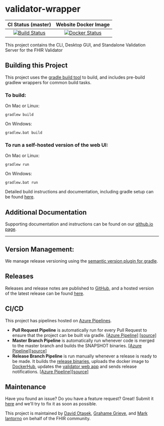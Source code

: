 <!---
 ____________________
|                    |
|  N  O  T  I  C  E  |
|____________________|

Please maintain this README.md as a linkable document, as other documentation may link back to it. The following sections should appear consistently in all updates to this document to maintain linkability:

## Building this Project
## Releases
## CI/CD
## Maintenance

--->

# validator-wrapper


| CI Status (master) | Website Docker Image |
| :---: | :---: |
| [![Build Status][Badge-AzureMasterPipeline]][Link-AzureMasterPipeline] | [![Docker Status][Badge-DockerHub]][Link-DockerHub] |


This project contains the CLI, Desktop GUI, and Standalone Validation Server for the FHIR Validator

## Building this Project

This project uses the [gradle build tool][Link-GradleWebpage] to build, and includes pre-build gradlew wrappers for common build tasks. 

### To build:

On Mac or Linux:

```
gradlew build
```

On Windows:

```
gradlew.bat build
```

### To run a self-hosted version of the web UI:

On Mac or Linux:

```
gradlew run
```

On Windows:

```
gradlew.bat run
```

Detailed build instructions and documentation, including gradle setup can be found [here][Link-GithubIOBuilding].

## Additional Documentation
Supporting documentation and instructions can be found on our [github.io page][Link-GithubIO].

---
## Version Management:
We manage release versioning using the [semantic version plugin for gradle][Link-SemanticVersionPlugin]. 


## Releases

Releases and release notes are published to [GitHub][Link-GithubReleases], and a hosted version of the latest release can be found [here][Link-ValidatorWebsite].

## CI/CD

This project has pipelines hosted on [Azure Pipelines][Link-AzureProject]. 

* **Pull Request Pipeline** is automatically run for every Pull Request to ensure that the project can be built via gradle. [[Azure Pipeline]][Link-AzurePullRequestPipeline] [[source]](pull-request-pipeline.yml)
* **Master Branch Pipeline** is automatically run whenever code is merged to the master branch and builds the SNAPSHOT binaries. [[Azure Pipeline]][Link-AzureMasterPipeline][[source]](master-branch-pipeline.yml)
* **Release Branch Pipeline** is run manually whenever a release is ready to be made. It builds the [release binaries](#releases), uploads the docker image to [DockerHub][Link-DockerHub], updates the [validator web app][Link-ValidatorWebsite] and sends release notifications. [[Azure Pipeline]][Link-AzureReleasePipeline][[source]](release-branch-pipeline.yml)


## Maintenance

Have you found an issue? Do you have a feature request? Great! Submit it [here][Link-GithubIssues] and we'll try to fix it as soon as possible.

This project is maintained by [David Otasek][Link-davidGithub], [Grahame Grieve][Link-grahameGithub], and [Mark Iantorno][Link-markGithub] on behalf of the FHIR community.

[Link-DockerHub]: https://hub.docker.com/repository/docker/markiantorno/validator-wrapper/general


[Link-GithubCoreLatestRelease]: https://github.com/hapifhir/org.hl7.fhir.core/releases/latest
[Link-GithubReleases]: https://github.com/hapifhir/org.hl7.fhir.validator-wrapper/releases
[Link-GithubIssues]: https://github.com/hapifhir/org.hl7.fhir.validator-wrapper/issues
[Link-GradleWebpage]: https://gradle.org/
[Link-GradleKotlinDSLPrimer]: https://docs.gradle.org/current/userguide/kotlin_dsl.html
[Link-GradleInstall]: https://gradle.org/install/
[Link-GradleWrapper]: https://docs.gradle.org/current/userguide/gradle_wrapper.html
[Link-ValidatorConfluence]: https://confluence.hl7.org/display/FHIR/Using+the+FHIR+Validator
[Link-SemanticVersionPlugin]: https://github.com/ethauvin/semver-gradle

[Link-ValidatorWebsite]: https://validator.fhir.org/

[Link-GithubIO]: https://hl7.github.io/docs/validator-wrapper
[Link-GithubIOBuilding]: https://hl7.github.io/docs/validator-wrapper/building

[Link-AzureProject]: https://dev.azure.com/fhir-pipelines/validator-wrapper
[Badge-AzureMasterPipeline]: https://dev.azure.com/fhir-pipelines/validator-wrapper/_apis/build/status/Master%20Branch%20Pipeline?branchName=master
[Link-AzureMasterPipeline]: https://dev.azure.com/fhir-pipelines/validator-wrapper/_build?definitionId=38
[Link-AzurePullRequestPipeline]: https://dev.azure.com/fhir-pipelines/validator-wrapper/_build?definitionId=39
[Link-AzureReleasePipeline]: https://dev.azure.com/fhir-pipelines/validator-wrapper/_build?definitionId=40

[Badge-DockerHub]: https://img.shields.io/docker/v/markiantorno/validator-wrapper

[Link-davidGithub]: https://github.com/dotasek
[Link-grahameGithub]: https://github.com/grahamegrieve
[Link-markGithub]: https://github.com/markiantorno
